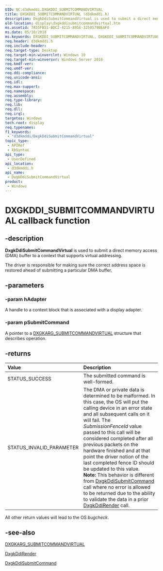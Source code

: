 ```yaml
---
UID: NC:d3dkmddi.DXGKDDI_SUBMITCOMMANDVIRTUAL
title: DXGKDDI_SUBMITCOMMANDVIRTUAL (d3dkmddi.h)
description: DxgkDdiSubmitCommandVirtual is used to submit a direct memory access (DMA) buffer to a context that supports virtual addressing.
old-location: display\dxgkddisubmitcommandvirtual.htm
ms.assetid: 7A55FB51-BDC2-4215-895E-3250579BEAF0
ms.date: 05/10/2018
ms.keywords: DXGKDDI_SUBMITCOMMANDVIRTUAL, DXGKDDI_SUBMITCOMMANDVIRTUAL callback, DxgkDdiSubmitCommandVirtual, DxgkDdiSubmitCommandVirtual callback function [Display Devices], d3dkmddi/DxgkDdiSubmitCommandVirtual, display.dxgkddisubmitcommandvirtual
req.header: d3dkmddi.h
req.include-header: 
req.target-type: Desktop
req.target-min-winverclnt: Windows 10
req.target-min-winversvr: Windows Server 2016
req.kmdf-ver: 
req.umdf-ver: 
req.ddi-compliance: 
req.unicode-ansi: 
req.idl: 
req.max-support: 
req.namespace: 
req.assembly: 
req.type-library: 
req.lib: 
req.dll: 
req.irql: 
targetos: Windows
tech.root: display
req.typenames: 
f1_keywords:
 - "d3dkmddi/DxgkDdiSubmitCommandVirtual"
topic_type:
 - APIRef
 - kbSyntax
api_type:
 - UserDefined
api_location:
 - d3dkmddi.h
api_name:
 - DxgkDdiSubmitCommandVirtual
product:
 - Windows
---
```


# DXGKDDI_SUBMITCOMMANDVIRTUAL callback function

## -description

<b>DxgkDdiSubmitCommandVirtual</b> is used to submit a direct memory access (DMA) buffer to a context that supports virtual addressing.



The driver is responsible for making sure the correct address space is restored ahead of submitting a particular DMA buffer.

## -parameters

### -param hAdapter

A handle to a context block that is associated with a display adapter.

### -param pSubmitCommand

A pointer to a <a href="https://docs.microsoft.com/windows-hardware/drivers/ddi/d3dkmddi/ns-d3dkmddi-_dxgkarg_submitcommandvirtual">DXGKARG_SUBMITCOMMANDVIRTUAL</a> structure that describes operation.

## -returns

| **Value** | **Description** | 
|:--|:--|
| STATUS_SUCCESS | The submitted command is well-formed. | 
| STATUS_INVALID_PARAMETER | The DMA or private data is determined to be malformed. In this case, the OS will put the calling device in an error state and all subsequent calls on it will fail. The *SubmissionFenceId* value passed to this call will be considered completed after all previous packets on the hardware finished and at that point the driver notion of the last completed fence ID should be updated to this value. <br/>**Note:** This behavior is different from [DxgkDdiSubmitCommand](https://docs.microsoft.com/windows-hardware/drivers/ddi/d3dkmddi/nc-d3dkmddi-dxgkddi_submitcommand)  call where no error is allowed to be returned due to the ability to validate the data in a prior [DxgkDdiRender](https://docs.microsoft.com/windows-hardware/drivers/ddi/d3dkmddi/nc-d3dkmddi-dxgkddi_render)  call. |


All other return values will lead to the OS <i>bugcheck</i>.

## -see-also

<a href="https://docs.microsoft.com/windows-hardware/drivers/ddi/d3dkmddi/ns-d3dkmddi-_dxgkarg_submitcommandvirtual">DXGKARG_SUBMITCOMMANDVIRTUAL</a>



<a href="https://docs.microsoft.com/windows-hardware/drivers/ddi/d3dkmddi/nc-d3dkmddi-dxgkddi_render">DxgkDdiRender</a>



<a href="https://docs.microsoft.com/windows-hardware/drivers/ddi/d3dkmddi/nc-d3dkmddi-dxgkddi_submitcommand">DxgkDdiSubmitCommand</a>

